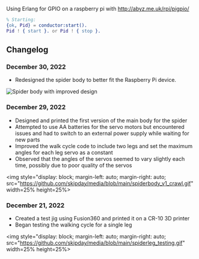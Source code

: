 Using Erlang for GPIO on a raspberry pi with http://abyz.me.uk/rpi/pigpio/

```erlang
% Starting:
{ok, Pid} = conductor:start().
Pid ! { start }. or Pid ! { stop }.
```

## Changelog

### December 30, 2022
- Redesigned the spider body to better fit the Raspberry Pi device.

![Spider body with improved design](https://example.com/spider-body-2.gif)

### December 29, 2022
- Designed and printed the first version of the main body for the spider
- Attempted to use AA batteries for the servo motors but encountered issues and had to switch to an external power supply while waiting for new parts
- Improved the walk cycle code to include two legs and set the maximum angles for each leg servo as a constant
- Observed that the angles of the servos seemed to vary slightly each time, possibly due to poor quality of the servos

<img style="display: block; 
     margin-left: auto;
     margin-right: auto;
     src="https://github.com/skipday/media/blob/main/spiderbody_v1_crawl.gif" width=25% height=25%>

### December 21, 2022
- Created a test jig using Fusion360 and printed it on a CR-10 3D printer
- Began testing the walking cycle for a single leg

<img style="display: block; 
     margin-left: auto;
     margin-right: auto;
     src="https://github.com/skipday/media/blob/main/spiderleg_testing.gif" width=25% height=25%>
